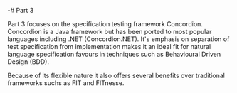 -# Part 3

Part 3 focuses on the specification testing framework Concordion. Concordion is a Java framework but has been ported to most popular languages including .NET (Concordion.NET). It's emphasis on separation of test specification from implementation makes it an ideal fit for natural language specification favours in techniques such as Behavioural Driven Design (BDD).

 Because of its flexible nature it also offers several benefits over traditional frameworks suchs as FIT and FITnesse.